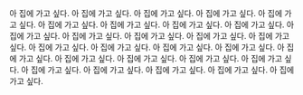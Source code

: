 아 집에 가고 싶다.
아 집에 가고 싶다.
아 집에 가고 싶다.
아 집에 가고 싶다.
아 집에 가고 싶다.
아 집에 가고 싶다.
아 집에 가고 싶다.
아 집에 가고 싶다.
아 집에 가고 싶다.
아 집에 가고 싶다.
아 집에 가고 싶다.
아 집에 가고 싶다.
아 집에 가고 싶다.
아 집에 가고 싶다.
아 집에 가고 싶다.
아 집에 가고 싶다.
아 집에 가고 싶다.
아 집에 가고 싶다.
아 집에 가고 싶다.
아 집에 가고 싶다.
아 집에 가고 싶다.
아 집에 가고 싶다.
아 집에 가고 싶다.
아 집에 가고 싶다.
아 집에 가고 싶다.
아 집에 가고 싶다.
아 집에 가고 싶다.
아 집에 가고 싶다.
